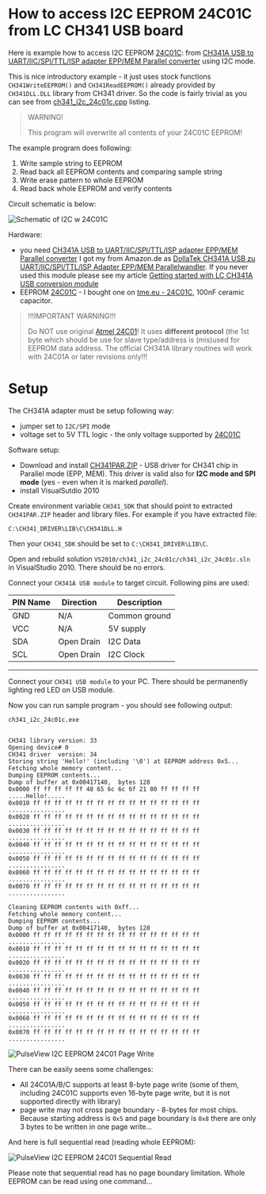 # How to access I2C EEPROM 24C01C from LC CH341 USB board

Here is example how to access I2C EEPROM [24C01C]:
from [CH341A USB to UART/IIC/SPI/TTL/ISP adapter EPP/MEM Parallel converter]
using I2C mode.

This is nice introductory example - it just uses
stock functions `CH341WriteEEPROM()` and `CH341ReadEEPROM()` already provided by `CH341DLL.DLL` library
from CH341 driver. So the code is fairly trivial
as you can see from [ch341_i2c_24c01c.cpp]  listing.

> WARNING!
>
> This program will overwrite all contents of your 24C01C EEPROM!
>

The example program does following:
1. Write sample string to EEPROM
1. Read back all EEPROM contents and comparing sample string
1. Write erase pattern to whole EEPROM
1. Read back whole EEPROM and verify contents

Circuit schematic is below:

![Schematic of I2C w 24C01C](https://github.com/hpaluch/ch341-i2c-24c01c/blob/master/ExpressPCB/ch341a-i2c-24c01c.png?raw=true)


Hardware:
* you
  need [CH341A USB to UART/IIC/SPI/TTL/ISP adapter EPP/MEM Parallel converter]
  I got my from Amazon.de as [DollaTek CH341A USB zu UART/IIC/SPI/TTL/ISP Adapter EPP/MEM Parallelwandler]. If you never used this module
  please see my article [Getting started with LC CH341A USB conversion module]
* EEPROM [24C01C] - I bought one on [tme.eu - 24C01C], 100nF ceramic capacitor.

> !!!IMPORTANT WARNING!!!
>
> Do NOT use original [Atmel 24C01]! It uses **different protocol**
> (the 1st byte which should be use for slave type/address is (mis)used
> for EEPROM data address. The official CH341A library routines
> will work with 24C01A or later revisions only!!!

# Setup

The CH341A adapter must be setup following way:
* jumper set to `I2C/SPI` mode
* voltage set to 5V TTL logic - the only voltage supported by [24C01C]

Software setup:
*  Download and install [CH341PAR.ZIP] - USB driver for CH341 chip
   in Parallel mode (EPP, MEM). This driver is valid 
   also for **I2C mode and SPI mode** (yes - even when it is marked _parallel_).
*  install VisualSutdio 2010

Create environment variable `CH341_SDK` that should point to extracted
`CH341PAR.ZIP` header and library files. For example
if you have extracted file:

```
C:\CH341_DRIVER\LIB\C\CH341DLL.H 
```
Then your `CH341_SDK` should be set to `C:\CH341_DRIVER\LIB\C`.

Open and rebuild solution `VS2010/ch341_i2c_24c01c/ch341_i2c_24c01c.sln`
in VisualStudio 2010. There should be no errors.

Connect your `CH341A USB module` to target circuit. Following pins are used:

|PIN Name|Direction|Description|
|--------|---------|-----------|
|GND|N/A|Common ground|
|VCC|N/A|5V supply|
|SDA|Open Drain| I2C Data|
|SCL|Open Drain| I2C Clock|
----


Connect your `CH341 USB module` to your PC. There should
be permanently lighting red LED on USB module.

Now you can run sample program - you should see following output:
```
ch341_i2c_24c01c.exe


CH341 library version: 33
Opening device# 0
CH341 driver  version: 34
Storing string 'Hello!' (including '\0') at EEPROM address 0x5...
Fetching whole memory content...
Dumping EEPROM contents...
Dump of buffer at 0x00417140,  bytes 128
0x0000 ff ff ff ff ff 48 65 6c 6c 6f 21 00 ff ff ff ff .....Hello!.....
0x0010 ff ff ff ff ff ff ff ff ff ff ff ff ff ff ff ff ................
0x0020 ff ff ff ff ff ff ff ff ff ff ff ff ff ff ff ff ................
0x0030 ff ff ff ff ff ff ff ff ff ff ff ff ff ff ff ff ................
0x0040 ff ff ff ff ff ff ff ff ff ff ff ff ff ff ff ff ................
0x0050 ff ff ff ff ff ff ff ff ff ff ff ff ff ff ff ff ................
0x0060 ff ff ff ff ff ff ff ff ff ff ff ff ff ff ff ff ................
0x0070 ff ff ff ff ff ff ff ff ff ff ff ff ff ff ff ff ................

Cleaning EEPROM contents with 0xff...
Fetching whole memory content...
Dumping EEPROM contents...
Dump of buffer at 0x00417140,  bytes 128
0x0000 ff ff ff ff ff ff ff ff ff ff ff ff ff ff ff ff ................
0x0010 ff ff ff ff ff ff ff ff ff ff ff ff ff ff ff ff ................
0x0020 ff ff ff ff ff ff ff ff ff ff ff ff ff ff ff ff ................
0x0030 ff ff ff ff ff ff ff ff ff ff ff ff ff ff ff ff ................
0x0040 ff ff ff ff ff ff ff ff ff ff ff ff ff ff ff ff ................
0x0050 ff ff ff ff ff ff ff ff ff ff ff ff ff ff ff ff ................
0x0060 ff ff ff ff ff ff ff ff ff ff ff ff ff ff ff ff ................
0x0070 ff ff ff ff ff ff ff ff ff ff ff ff ff ff ff ff ................
```

![PulseView I2C EEPROM 24C01 Page Write](https://github.com/hpaluch/ch341-i2c-24c01c/blob/master/PulseView/page-write-24c01c.png?raw=true)

There can be easily seens some challenges:
* All 24C01A/B/C supports at least 8-byte page write (some of them,
  including 24C01C supports even 16-byte page write, but it is not
  supported directly with library)
* page write may not cross page boundary - 8-bytes for most chips. Because
  starting address is `0x5` and page boundary is `0x8` there are
  only 3 bytes to be written in one page write...

And here is full sequential read (reading whole EEPROM):

![PulseView I2C EEPROM 24C01 Sequential Read](https://github.com/hpaluch/ch341-i2c-24c01c/blob/master/PulseView/sequential-read-24c01c.png?raw=true)

Please note that sequential read has no page boundary limitation. Whole
EEPROM can be read using one command...

[ch341_i2c_24c01c.cpp]: https://github.com/hpaluch/ch341-i2c-24c01c/blob/master/VS2010/ch341_i2c_24c01c/ch341_i2c_24c01c/ch341_i2c_24c01c.cpp
[Atmel 24C01]: https://dflund.se/~triad/krad/entrega/at24c01.pdf
[tme.eu - 24C01C]: https://www.tme.eu/en/details/24c01c-i_p/serial-eeprom-memories-integ-circ/microchip-technology/
[24C01C]: http://ww1.microchip.com/downloads/en/devicedoc/21201k.pdf
[CH341A USB to UART/IIC/SPI/TTL/ISP adapter EPP/MEM Parallel converter]:http://www.chinalctech.com/index.php?_m=mod_product&_a=view&p_id=1220
[DollaTek CH341A USB zu UART/IIC/SPI/TTL/ISP Adapter EPP/MEM Parallelwandler]:https://www.amazon.de/gp/product/B07DJZDRKG/
[Getting started with LC CH341A USB conversion module]:  https://github.com/hpaluch/hpaluch.github.io/wiki/Getting-started-with-LC-CH341A-USB-conversion-module
[CH341PAR.ZIP]: http://www.wch.cn/downloads/file/7.html
